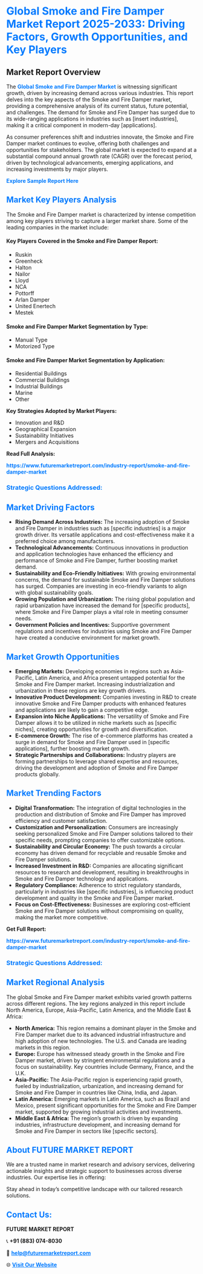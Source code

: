 <h1 style="color: #007BFF;">Global Smoke and Fire Damper Market Report 2025-2033: Driving Factors, Growth Opportunities, and Key Players</h1>

<section id="overview">
<h2>Market Report Overview</h2>
<p>The <a href="https://www.futuremarketreport.com/industry-report/smoke-and-fire-damper-market" style="color: #007BFF; text-decoration: none;"><strong>Global Smoke and Fire Damper Market</strong></a> is witnessing significant growth, driven by increasing demand across various industries. This report delves into the key aspects of the Smoke and Fire Damper market, providing a comprehensive analysis of its current status, future potential, and challenges. The demand for Smoke and Fire Damper has surged due to its wide-ranging applications in industries such as [insert industries], making it a critical component in modern-day [applications].</p>
<p>As consumer preferences shift and industries innovate, the Smoke and Fire Damper market continues to evolve, offering both challenges and opportunities for stakeholders. The global market is expected to expand at a substantial compound annual growth rate (CAGR) over the forecast period, driven by technological advancements, emerging applications, and increasing investments by major players.</p>
</section>

<section id="overview">
<p><a href="https://www.futuremarketreport.com/request-sample/reportId=85265" style="color: #007BFF; text-decoration: none;"><strong>Explore Sample Report Here</strong></a></p>
</section>

<section id="key-players">
<h2 style="color: #007BFF;">Market Key Players Analysis</h2>
<p>The Smoke and Fire Damper market is characterized by intense competition among key players striving to capture a larger market share. Some of the leading companies in the market include:</p>
<h4>Key Players Covered in the Smoke and Fire Damper Report:</h4>
<ul><li>Ruskin</li><li>Greenheck</li><li>Halton</li><li>Nailor</li><li>Lloyd</li><li>NCA</li><li>Pottorff</li><li>Arlan Damper</li><li>United Enertech</li><li>Mestek</li></ul>
<h4>Smoke and Fire Damper Market Segmentation by Type:</h4>
<ul><li>Manual Type</li><li>Motorized Type</li></ul>

<h4>Smoke and Fire Damper Market Segmentation by Application:</h4>
<ul><li>Residential Buildings</li><li>Commercial Buildings</li><li>Industrial Buildings</li><li>Marine</li><li>Other</li></ul>
<p><strong>Key Strategies Adopted by Market Players:</strong></p>
<ul>
<li>Innovation and R&D</li>
<li>Geographical Expansion</li>
<li>Sustainability Initiatives</li>
<li>Mergers and Acquisitions</li>
</ul>
</section>

<section>
<p><strong>Read Full Analysis: </strong></p><a href="https://www.futuremarketreport.com/industry-report/smoke-and-fire-damper-market" style="color: #007BFF; text-decoration: none;"><strong>https://www.futuremarketreport.com/industry-report/smoke-and-fire-damper-market</strong></a>
<h3 style="color: #007BFF;">Strategic Questions Addressed:</h3>
</section>

<section id="driving-factors">
<h2 style="color: #007BFF;">Market Driving Factors</h2>
<ul>
<li><strong>Rising Demand Across Industries:</strong> The increasing adoption of Smoke and Fire Damper in industries such as [specific industries] is a major growth driver. Its versatile applications and cost-effectiveness make it a preferred choice among manufacturers.</li>
<li><strong>Technological Advancements:</strong> Continuous innovations in production and application technologies have enhanced the efficiency and performance of Smoke and Fire Damper, further boosting market demand.</li>
<li><strong>Sustainability and Eco-Friendly Initiatives:</strong> With growing environmental concerns, the demand for sustainable Smoke and Fire Damper solutions has surged. Companies are investing in eco-friendly variants to align with global sustainability goals.</li>
<li><strong>Growing Population and Urbanization:</strong> The rising global population and rapid urbanization have increased the demand for [specific products], where Smoke and Fire Damper plays a vital role in meeting consumer needs.</li>
<li><strong>Government Policies and Incentives:</strong> Supportive government regulations and incentives for industries using Smoke and Fire Damper have created a conducive environment for market growth.</li>
</ul>
</section>

<section id="growth-opportunities">
<h2 style="color: #007BFF;">Market Growth Opportunities</h2>
<ul>
<li><strong>Emerging Markets:</strong> Developing economies in regions such as Asia-Pacific, Latin America, and Africa present untapped potential for the Smoke and Fire Damper market. Increasing industrialization and urbanization in these regions are key growth drivers.</li>
<li><strong>Innovative Product Development:</strong> Companies investing in R&D to create innovative Smoke and Fire Damper products with enhanced features and applications are likely to gain a competitive edge.</li>
<li><strong>Expansion into Niche Applications:</strong> The versatility of Smoke and Fire Damper allows it to be utilized in niche markets such as [specific niches], creating opportunities for growth and diversification.</li>
<li><strong>E-commerce Growth:</strong> The rise of e-commerce platforms has created a surge in demand for Smoke and Fire Damper used in [specific applications], further boosting market growth.</li>
<li><strong>Strategic Partnerships and Collaborations:</strong> Industry players are forming partnerships to leverage shared expertise and resources, driving the development and adoption of Smoke and Fire Damper products globally.</li>
</ul>
</section>

<section id="trending-factors">
<h2 style="color: #007BFF;">Market Trending Factors</h2>
<ul>
<li><strong>Digital Transformation:</strong> The integration of digital technologies in the production and distribution of Smoke and Fire Damper has improved efficiency and customer satisfaction.</li>
<li><strong>Customization and Personalization:</strong> Consumers are increasingly seeking personalized Smoke and Fire Damper solutions tailored to their specific needs, prompting companies to offer customizable options.</li>
<li><strong>Sustainability and Circular Economy:</strong> The push towards a circular economy has driven demand for recyclable and reusable Smoke and Fire Damper solutions.</li>
<li><strong>Increased Investment in R&D:</strong> Companies are allocating significant resources to research and development, resulting in breakthroughs in Smoke and Fire Damper technology and applications.</li>
<li><strong>Regulatory Compliance:</strong> Adherence to strict regulatory standards, particularly in industries like [specific industries], is influencing product development and quality in the Smoke and Fire Damper market.</li>
<li><strong>Focus on Cost-Effectiveness:</strong> Businesses are exploring cost-efficient Smoke and Fire Damper solutions without compromising on quality, making the market more competitive.</li>
</ul>
</section>

<section>
<p><strong>Get Full Report: </strong></p><a href="https://www.futuremarketreport.com/industry-report/smoke-and-fire-damper-market" style="color: #007BFF; text-decoration: none;"><strong>https://www.futuremarketreport.com/industry-report/smoke-and-fire-damper-market</strong></a>
<h3 style="color: #007BFF;">Strategic Questions Addressed:</h3>
</section>


<section id="regional-analysis">
<h2 style="color: #007BFF;">Market Regional Analysis</h2>
<p>The global Smoke and Fire Damper market exhibits varied growth patterns across different regions. The key regions analyzed in this report include North America, Europe, Asia-Pacific, Latin America, and the Middle East & Africa:</p>
<ul>
<li><strong>North America:</strong> This region remains a dominant player in the Smoke and Fire Damper market due to its advanced industrial infrastructure and high adoption of new technologies. The U.S. and Canada are leading markets in this region.</li>
<li><strong>Europe:</strong> Europe has witnessed steady growth in the Smoke and Fire Damper market, driven by stringent environmental regulations and a focus on sustainability. Key countries include Germany, France, and the U.K.</li>
<li><strong>Asia-Pacific:</strong> The Asia-Pacific region is experiencing rapid growth, fueled by industrialization, urbanization, and increasing demand for Smoke and Fire Damper in countries like China, India, and Japan.</li>
<li><strong>Latin America:</strong> Emerging markets in Latin America, such as Brazil and Mexico, present significant opportunities for the Smoke and Fire Damper market, supported by growing industrial activities and investments.</li>
<li><strong>Middle East & Africa:</strong> The region’s growth is driven by expanding industries, infrastructure development, and increasing demand for Smoke and Fire Damper in sectors like [specific sectors].</li>
</ul>
</section>

<footer>
<h2 style="color: #007BFF;">About FUTURE MARKET REPORT</h2>
<p>We are a trusted name in market research and advisory services, delivering actionable insights and strategic support to businesses across diverse industries. Our expertise lies in offering:</p>

<p>Stay ahead in today’s competitive landscape with our tailored research solutions.</p>

<h2 style="color: #007BFF;">Contact Us:</h2>
<p><strong>FUTURE MARKET REPORT</strong></p>
<p>📞 <strong>+91 (883) 074-8030</strong></p>
<p>📧 <strong><a href="mailto:help@futuremarketreport.com" style="color: #007BFF;">help@futuremarketreport.com</a></strong></p>
<p>🌐 <strong><a href="https://www.futuremarketreport.com/" style="color: #007BFF;">Visit Our Website</a></strong></p>
</footer>
